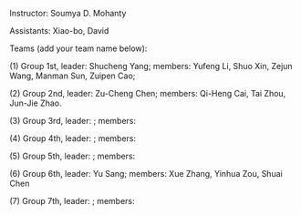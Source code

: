 Instructor: Soumya D. Mohanty

Assistants: Xiao-bo, David

Teams (add your team name below):

(1) Group 1st, leader: Shucheng Yang;  members: Yufeng Li, Shuo Xin, Zejun Wang, Manman Sun, Zuipen Cao;


(2) Group 2nd, leader: Zu-Cheng Chen; members: Qi-Heng Cai, Tai Zhou, Jun-Jie Zhao.

(3) Group 3rd, leader: ; members:

(4) Group 4th, leader: ; members:

(5) Group 5th, leader: ; members:

(6) Group 6th, leader: Yu Sang; members: Xue Zhang, Yinhua Zou, Shuai Chen

(7) Group 7th, leader: ; members:





